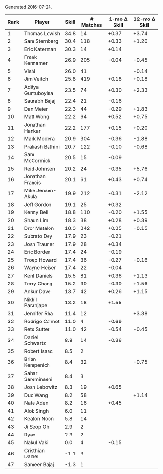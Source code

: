 Generated 2016-07-24.

| Rank | Player             | Skill | # Matches | 1-mo Δ Skill | 12-mo Δ Skill |
|------|--------------------|-------|-----------|--------------|---------------|
|    1 | Thomas Lowish      |  34.8 |        14 |        +0.37 |         +3.74 |
|    2 | Sam Sternberg      |  30.4 |       118 |        +0.33 |         +1.20 |
|    3 | Eric Katerman      |  30.3 |        14 |        +0.14 |               |
|    4 | Frank Kennamer     |  26.9 |       205 |        -0.04 |         -0.45 |
|    5 | Vishi              |  26.0 |        41 |              |         -0.14 |
|    6 | Jim Veitch         |  25.8 |       419 |        +0.18 |         +0.18 |
|    7 | Aditya Guntuboyina |  23.5 |        74 |        +0.30 |         +2.33 |
|    8 | Saurabh Bajaj      |  22.4 |        21 |        -0.16 |               |
|    9 | Dan Meier          |  22.3 |        44 |        -0.29 |         +1.83 |
|   10 | Matt Wong          |  22.2 |        64 |        +0.52 |         +0.75 |
|   11 | Jonathan Hankar    |  22.2 |       177 |        +0.15 |         +0.20 |
|   12 | Mark Modera        |  20.9 |       304 |        -0.36 |         -1.88 |
|   13 | Prakash Bathini    |  20.7 |       122 |        -0.10 |         -0.68 |
|   14 | Sam McCormick      |  20.5 |        15 |        -0.09 |               |
|   15 | Reid Johnsen       |  20.2 |        24 |        -0.35 |         +5.76 |
|   16 | Jonathan Francis   |  20.1 |        61 |        +0.43 |         +0.74 |
|   17 | Mike Jensen-Akula  |  19.9 |       212 |        -0.31 |         -2.12 |
|   18 | Jeff Gordon        |  19.1 |        25 |        +0.32 |               |
|   19 | Kenny Bell         |  18.8 |       110 |        -0.20 |         +1.55 |
|   20 | Shaun Lim          |  18.3 |        38 |        +0.28 |         +0.39 |
|   21 | Dror Matalon       |  18.3 |       342 |        +0.35 |         -0.15 |
|   22 | Subrato Dey        |  17.9 |        23 |        -0.21 |               |
|   23 | Josh Trauner       |  17.9 |        28 |        +0.34 |               |
|   24 | Eric Borden        |  17.4 |        24 |        -0.19 |               |
|   25 | Troup Howard       |  17.4 |        36 |        -0.27 |         -0.16 |
|   26 | Wayne Heiser       |  17.4 |        22 |        -0.04 |               |
|   27 | Kent Daniels       |  15.5 |        81 |        +0.36 |         +1.13 |
|   28 | Terry Chang        |  15.2 |        39 |        -0.39 |         +1.56 |
|   29 | Ankur Dave         |  13.7 |        42 |        +0.26 |         +1.15 |
|   30 | Nikhil Paranjape   |  13.2 |        18 |        +1.55 |               |
|   31 | Jennifer Rha       |  11.4 |        12 |              |         +3.38 |
|   32 | Rodrigo Calmet     |  11.0 |         4 |        -0.69 |               |
|   33 | Reto Sutter        |  11.0 |        42 |        -0.54 |         -0.45 |
|   34 | Daniel Schwartz    |   8.8 |        14 |        -0.36 |               |
|   35 | Robert Isaac       |   8.5 |         2 |              |               |
|   36 | Brian Kempenich    |   8.4 |        32 |              |         -0.75 |
|   37 | Sahar Sareminaeni  |   8.4 |         3 |              |               |
|   38 | Josh Lebowitz      |   8.3 |        19 |        +0.65 |               |
|   39 | Duo Wang           |   8.2 |        58 |              |         +1.14 |
|   40 | Nate Aden          |   8.2 |        16 |        +0.45 |               |
|   41 | Alok Singh         |   6.0 |        11 |              |               |
|   42 | Keaton Noon        |   5.8 |        14 |              |               |
|   43 | Ji Seop Oh         |   2.9 |         2 |              |               |
|   44 | Ryan               |   2.3 |         2 |              |               |
|   45 | Nakul Vakil        |   0.0 |         4 |        -0.15 |               |
|   46 | Cristhian Daniel   |  -1.1 |         3 |              |               |
|   47 | Sameer Bajaj       |  -1.3 |         1 |              |               |